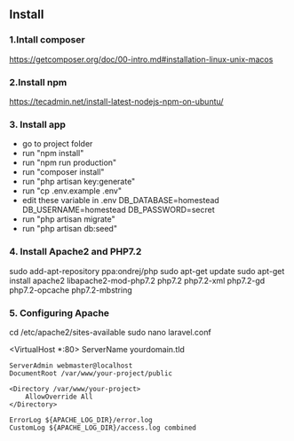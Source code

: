 
## Install

### 1.Intall composer
https://getcomposer.org/doc/00-intro.md#installation-linux-unix-macos

### 2.Install npm
https://tecadmin.net/install-latest-nodejs-npm-on-ubuntu/

### 3. Install app
- go to project folder
- run "npm install"
- run "npm run production"
- run "composer install"
- run "php artisan key:generate"
- run "cp .env.example .env"
- edit these variable in .env
    DB_DATABASE=homestead
    DB_USERNAME=homestead
    DB_PASSWORD=secret
- run "php artisan migrate"
- run "php artisan db:seed"

### 4. Install Apache2 and PHP7.2
sudo add-apt-repository ppa:ondrej/php
sudo apt-get update
sudo apt-get install apache2 libapache2-mod-php7.2 php7.2 php7.2-xml php7.2-gd php7.2-opcache php7.2-mbstring

### 5. Configuring Apache
cd /etc/apache2/sites-available
sudo nano laravel.conf

<VirtualHost *:80>
    ServerName yourdomain.tld

    ServerAdmin webmaster@localhost
    DocumentRoot /var/www/your-project/public

    <Directory /var/www/your-project>
        AllowOverride All
    </Directory>

    ErrorLog ${APACHE_LOG_DIR}/error.log
    CustomLog ${APACHE_LOG_DIR}/access.log combined
</VirtualHost>